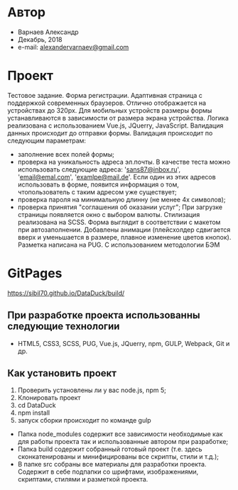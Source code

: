 # Автор

* Варнаев Александр
* Декабрь, 2018
* e-mail: alexandervarnaev@gmail.com

# Проект

Тестовое задание. Форма регистрации.
Адаптивная страница с поддержкой современных браузеров. Отлично отображается на устройствах до 320px. Для мобильных устройств размеры формы устанавливаются в зависимости от размера экрана устройства.
Логика реализована с использованием Vue.js, JQuerry, JavaScript.
Валидация данных происходит до отправки формы. Валидация происходит по следующим параметрам:
* заполнение всех полей формы;
*  проверка на уникальность адреса эл.почты. В качестве теста можно использовать следующие адреса: 'sans87@inbox.ru', 'email@emal.com', 'examlpe@mail.de'. Если один из этих адресов использовать в форме, появится информация о том, чтопользователь с таким адресом уже существует;
* проверка пароля на минимальную длинну (не менее 4х символов);
* проверка принятия "соглашения об оказании услуг";
При загрузке страницы появляется окно с выбором валюты.
Стилизация реализована на SCSS. Форма выглядит в соответствии с макетом при автозаполнении. Добавлены анимации (плейсхолдер сдвигается вверх и уменьшается в размере, плавное изменение цветов кнопок).
Разметка написана на PUG. C использованием методологии БЭМ

# GitPages
https://sibil70.github.io/DataDuck/build/

## При разработке проекта использованны следующие технологии

* HTML5, CSS3, SCSS, PUG, Vue.js, JQuerry, npm, GULP, Webpack, Git и др.

## Как установить проект

1. Проверить установлены ли у вас node.js, npm 5;
2. Клонировать проект
3. cd DataDuck
4. npm install
5. запуск сборки происходит по команде gulp


* Папка node_modules содержит все зависимости необходимые как для работы проекта так и использованные автором при разработке;
* Папка build содержит собранный готовый проект (т.е. здесь сконкатенированы и минифицированы все скрипты, стили и т.д.);
* В папке src собраны все материалы для разработки проекта. Содержит в себе подпапки со шрифтами, изображениями, скриптами, стилями и разметкой проекта.
